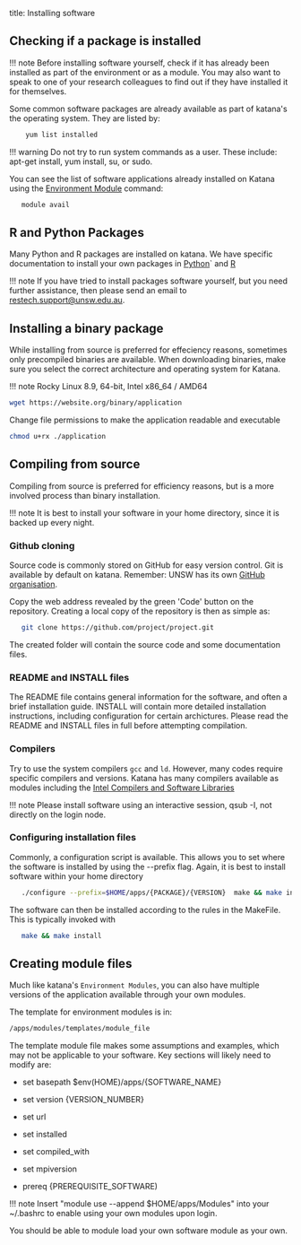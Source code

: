title: Installing software


## Checking if a package is installed

!!! note
    Before installing software yourself, check if it has already been installed as part of the environment or as a module. You may also want to
	speak to one of your research colleagues to find out if they have installed it for themselves.

Some common software packages are already available as part of katana's the operating system. They are listed by: 

``` bash 
    yum list installed
```

!!! warning
    Do not try to run system commands as a user. These include: apt-get install, yum install, su, or sudo. 

You can see the list of software applications already installed on Katana using the [Environment Module](./environment_modules) command:

``` bash 
   module avail
```

## R and Python Packages

Many Python and R packages are installed on katana. We have specific documentation to install your own packages in [Python](./python#pip3---the-python-package-manager-the-package-installer-for-python)`
and [R](./r#installing-libraries)

!!! note
    If you have tried to install packages software yourself, but you need further assistance, then please send an email to [restech.support@unsw.edu.au](mailto:restech.support@unsw.edu.au).
    
## Installing a binary package

While installing from source is preferred for effeciency reasons, sometimes
only precompiled binaries are available. When downloading binaries, make sure you select the
correct architecture and operating system for Katana.

!!! note
    Rocky Linux 8.9, 64-bit, Intel x86_64 / AMD64

``` bash
wget https://website.org/binary/application  
```

Change file permissions to make the application readable and executable
   
``` bash
chmod u+rx ./application
```

## Compiling from source

Compiling from source is preferred for efficiency reasons, but is a more involved process than binary installation. 

!!! note
    It is best to install your software in your home directory, since it is backed up every night. 


### Github cloning

Source code is commonly stored on GitHub for easy version control. Git is available by default on katana. Remember: UNSW has its own [GitHub organisation](../using_katana/github).


Copy the web address revealed by the green 'Code' button on the repository. Creating a local copy of the repository is then as simple as:

``` bash
   git clone https://github.com/project/project.git
```

The created folder will contain the source code and some documentation files.

### README and INSTALL files

The README file contains general information for the software, and often a brief installation guide. INSTALL will contain more detailed installation instructions, including configuration for certain archictures.
Please read the README and INSTALL files in full before attempting compilation.

### Compilers 

Try to use the system compilers `gcc` and `ld`. However, many codes require specific compilers and versions. Katana has many compilers available as modules including the [Intel Compilers and Software Libraries](./intel_compilers_and_libraries)

!!! note 
    Please install software using an interactive session, qsub -I, not directly on the login node. 

### Configuring installation files

Commonly, a configuration script is available. This allows you to set where the software is installed by using the --prefix flag. Again, it is best to install software within your home directory 

``` bash
   ./configure --prefix=$HOME/apps/{PACKAGE}/{VERSION}  make && make install
```

The software can then be installed according to the rules in the MakeFile. This
is typically invoked with

``` bash
   make && make install
```

## Creating module files

Much like katana's `Environment Modules`, you can also have multiple versions
of the application available through your own modules.

The template for environment modules is in:

``` bash
/apps/modules/templates/module_file
```

The template module file makes some assumptions and examples, which may not be applicable to your software.
Key sections will likely need to modify are:

 
   * set      basepath          $env(HOME)/apps/{SOFTWARE_NAME}
   * set      version           {VERSION_NUMBER}        

   * set      url
   * set      installed

   * set      compiled_with
   * set      mpiversion

   * prereq     {PREREQUISITE_SOFTWARE)


!!! note
    Insert "module use --append $HOME/apps/Modules" into your ~/.bashrc to enable using your own modules upon login. 

You should be able to module load your own software module as your own.
